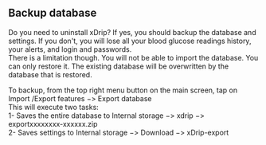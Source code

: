 ## Backup database  
  
Do you need to uninstall xDrip?  If yes, you should backup the database and settings.  If you don't, you will lose all your blood glucose readings history, your alerts, and login and passwords.  
There is a limitation though.  You will not be able to import the database.  You can only restore it.  The existing database will be overwritten by the database that is restored.  

To backup, from the top right menu button on the main screen, tap on Import /Export features &#8722;> Export database  
This will execute two tasks:  
1- Saves the entire database to Internal storage &#8722;> xdrip &#8722;> exportxxxxxxxx-xxxxxx.zip  
2- Saves settings to Internal storage &#8722;> Download &#8722;> xDrip-export
